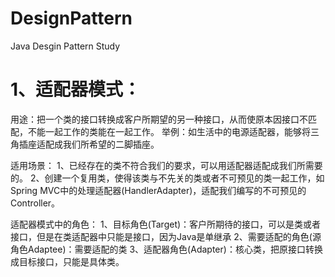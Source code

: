 # DesignPattern
Java Desgin Pattern Study
# 1、适配器模式：
  用途：把一个类的接口转换成客户所期望的另一种接口，从而使原本因接口不匹配，不能一起工作的类能在一起工作。
  举例：如生活中的电源适配器，能够将三角插座适配成我们所希望的二脚插座。

  适用场景：
    1、已经存在的类不符合我们的要求，可以用适配器适配成我们所需要的。
    2、创建一个复用类，使得该类与不先关的类或者不可预见的类一起工作，如Spring MVC中的处理适配器(HandlerAdapter)，适配我们编写的不可预见的Controller。

  适配器模式中的角色：
    1、目标角色(Target)：客户所期待的接口，可以是类或者接口，但是在类适配器中只能是接口，因为Java是单继承
    2、需要适配的角色(源角色Adaptee)：需要适配的类
    3、适配器角色(Adapter)：核心类，把原接口转换成目标接口，只能是具体类。
